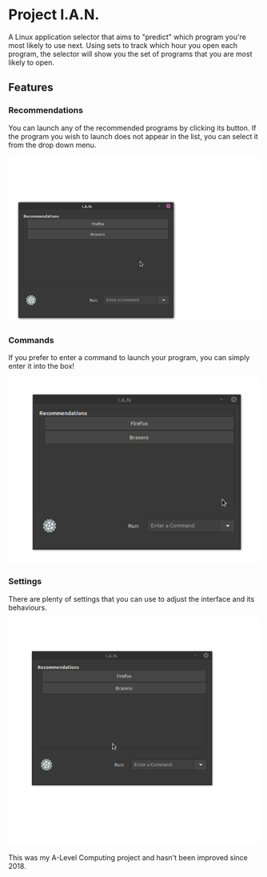 # Project I.A.N.

A Linux application selector that aims to "predict" which program you're most likely to use next. Using sets to track which hour you open each program, the selector will show you the set of programs that you are most likely to open.

## Features

### Recommendations

You can launch any of the recommended programs by clicking its button. If the program you wish to launch does not appear in the list, you can select it from the drop down menu.

![ian-recommendations](readme-images/ian-recommendation.gif)

### Commands

If you prefer to enter a command to launch your program, you can simply enter it into the box!

![ian-commands](readme-images/ian-command.gif)

### Settings

There are plenty of settings that you can use to adjust the interface and its behaviours.

![ian-settings](readme-images/ian-settings.gif)


This was my A-Level Computing project and hasn't been improved since 2018.